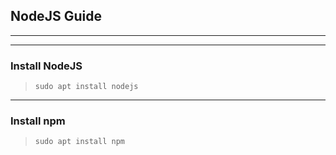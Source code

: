 ## NodeJS Guide

***

***

### Install NodeJS
> `sudo apt install nodejs`


***

### Install npm
> `sudo apt install npm`
